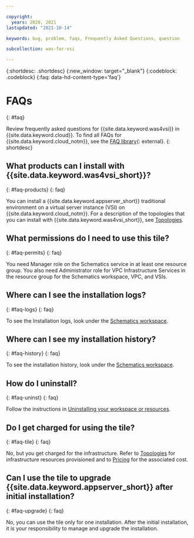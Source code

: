 ```yaml
---

copyright:
  years: 2020, 2021
lastupdated: "2021-10-14"

keywords: bug, problem, faqs, Frequently Asked Questions, question

subcollection: was-for-vsi

---
```


{:shortdesc: .shortdesc}
{:new_window: target="_blank"}
{:codeblock: .codeblock}
{:faq: data-hd-content-type='faq'}

# FAQs
{: #faq}

Review frequently asked questions for {{site.data.keyword.was4vsi}} in {{site.data.keyword.cloud}}. To find all FAQs for {{site.data.keyword.cloud_notm}}, see the [FAQ library](/docs/faqs){: external}.
{: shortdesc}

## What products can I install with {{site.data.keyword.was4vsi_short}}?
{: #faq-products}
{: faq}

You can install a {{site.data.keyword.appserver_short}} traditional environment on a virtual server instance (VSI) on {{site.data.keyword.cloud_notm}}. For a description of the topologies that you can install with {{site.data.keyword.was4vsi_short}}, see [Topologies](/docs/was-for-vsi?topic=was-for-vsi-topologies).

## What permissions do I need to use this tile?
{: #faq-permits}
{: faq}

You need Manager role on the Schematics service in at least one resource group. You also need Administrator role for VPC Infrastructure Services in the resource group for the Schematics workspace, VPC, and VSIs.

## Where can I see the installation logs?
{: #faq-logs}
{: faq}

To see the Installation logs, look under the [Schematics workspace](https://cloud.ibm.com/schematics/workspaces).

## Where can I see my installation history?
{: #faq-history}
{: faq}

To see the installation history, look under the [Schematics workspace](https://cloud.ibm.com/schematics/workspaces).

## How do I uninstall?
{: #faq-uninst}
{: faq}

Follow the instructions in [Uninstalling your workspace or resources](/docs/was-for-vsi?topic=was-for-vsi-uninstalling).

## Do I get charged for using the tile?
{: #faq-tile}
{: faq}

No, but you get charged for the infrastructure. Refer to [Topologies](/docs/was-for-vsi?topic=was-for-vsi-topologies) for infrastructure resources provisioned and to [Pricing](https://www.ibm.com/cloud/vpc/pricing) for the associated cost.

## Can I use the tile to upgrade {{site.data.keyword.appserver_short}} after initial installation?
{: #faq-upgrade}
{: faq}

No, you can use the tile only for one installation. After the initial installation, it is your responsibility to manage and upgrade the installation. 

<!--
=== For later === 
Why do I need to specify IBMId and password? What is the alternative?
Can I use IBM Secret Manager?
Where can I find the common errors and their resolution?
-->

<!-- For detailed guidance on what to include on this page, see [FAQs guidance](/docs/developing/writing/faq.html#faqs). You can also check out some examples here: [IBM Cloud IAM FAQs](/docs/developing/Access-Management/iamfaq.html#faqs) and [Account FAQs](/docs/account/account_faq.html#accountfaqs). -->

